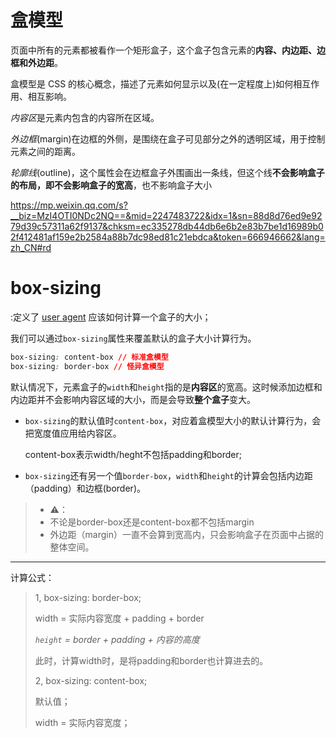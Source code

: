 # 盒模型

页面中所有的元素都被看作一个矩形盒子，这个盒子包含元素的**内容、内边距、边框和外边距**。

盒模型是 CSS 的核心概念，描述了元素如何显示以及(在一定程度上)如何相互作用、相互影响。

*内容区*是元素内包含的内容所在区域。

*外边框*(margin)在边框的外侧，是围绕在盒子可见部分之外的透明区域，用于控制元素之间的距离。

*轮廓线*(outline)，这个属性会在边框盒子外围画出一条线，但这个线**不会影响盒子的布局，即不会影响盒子的宽高**，也不影响盒子大小



https://mp.weixin.qq.com/s?__biz=MzI4OTI0NDc2NQ==&mid=2247483722&idx=1&sn=88d8d76ed9e9279d39c57311a62f9137&chksm=ec335278db44db6e6b2e83b7be1d16989b02f412481af159e2b2584a88b7dc98ed81c21ebdca&token=666946662&lang=zh_CN#rd

# box-sizing

:定义了 [user agent](https://developer.mozilla.org/zh-CN/docs/Glossary/User_agent) 应该如何计算一个盒子的大小；

我们可以通过`box-sizing`属性来覆盖默认的盒子大小计算行为。

```css
box-sizing: content-box // 标准盒模型
box-sizing: border-box // 怪异盒模型
```

默认情况下，元素盒子的`width`和`height`指的是**内容区**的宽高。这时候添加边框和内边距并不会影响内容区域的大小，而是会导致**整个盒子**变大。

+ `box-sizing`的默认值时`content-box`，对应着盒模型大小的默认计算行为，会把宽度值应用给内容区。

  content-box表示width/heght不包括padding和border;

+ `box-sizing`还有另一个值`border-box`，`width`和`height`的计算会包括内边距（padding）和边框(border)。

>- ⚠️：
>- 不论是border-box还是content-box都不包括margin
>- 外边距（margin）一直不会算到宽高内，只会影响盒子在页面中占据的整体空间。

***

计算公式：

>1, box-sizing: border-box;
>
>width = 实际内容宽度 + padding + border
>
>*`height` = border + padding + 内容的高度*
>
>此时，计算width时，是将padding和border也计算进去的。
>
>2, box-sizing: content-box;
>
>默认值；
>
>width = 实际内容宽度；







































